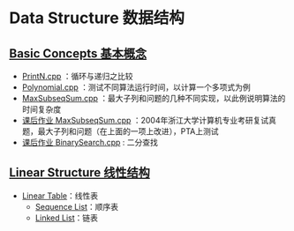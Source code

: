 # Data Structure 数据结构

## [Basic Concepts 基本概念](./Data%20Structure/Basic%20Concepts/) 

+ [PrintN.cpp](./Data%20Structure/Basic%20Concepts/01-PrintN.cpp) ：循环与递归之比较
+ [Polynomial.cpp](./Data%20Structure/Basic%20Concepts/02-Polynomial.cpp) ：测试不同算法运行时间，以计算一个多项式为例
+ [MaxSubseqSum.cpp](./Data%20Structure/Basic%20Concepts/03-MaxSubseqSum.cpp) ：最大子列和问题的几种不同实现，以此例说明算法的时间复杂度
+ [课后作业 MaxSubseqSum.cpp](./Data%20Structure/Basic%20Concepts/04-MaxSubseqSum.cpp) ：2004年浙江大学计算机专业考研复试真题，最大子列和问题（在上面的一项上改进），PTA上测试
+ [课后作业 BinarySearch.cpp](./Data%20Structure/Basic%20Concepts/05-BinarySearch.cpp) : 二分查找


## [Linear Structure 线性结构](./Data%20Structure/Linear%20Structure/)

+ [Linear Table](./Data%20Structure/Linear%20Structure/Linear%20Table)：线性表
  + [Sequence List](./Data%20Structure/Linear%20Structure/Linear%20Table/Sequence%20List)：顺序表
  + [Linked List](./Data%20Structure/Linear%20Structure/Linear%20Table/Linked%20List)：链表